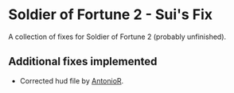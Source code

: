 Soldier of Fortune 2 - Sui's Fix
============
A collection of fixes for Soldier of Fortune 2 (probably unfinished).

Additional fixes implemented
--------
* Corrected hud file by [AntonioR](https://www.moddb.com/games/soldier-of-fortune-ii/downloads/sof2-widescreen-fov-and-hud-fix).